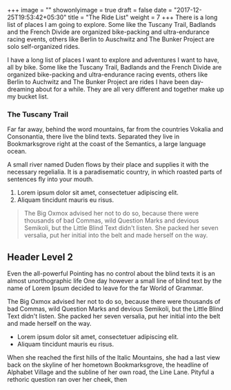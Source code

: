 +++
image = ""
showonlyimage = true
draft = false
date = "2017-12-25T19:53:42+05:30"
title = "The Ride List"
weight = 7
+++
There is a long list of places I am going to explore. Some like the Tuscany Trail, Badlands and the French Divide are organized bike-packing and ultra-endurance racing events, others like Berlin to Auschwitz and The Bunker Project are solo self-organized rides.

<!--more-->

I have a long list of places I want to explore and adventures I want to have, all by bike. Some like the Tuscany Trail, Badlands and the French Divide are organized bike-packing and ultra-endurance racing events, others like Berlin to Auchwitz and The Bunker Project are rides I have been day-dreaming about for a while. They are all very different and together make up my bucket list.

### The Tuscany Trail

Far far away, behind the word mountains, far from the countries Vokalia and Consonantia, there live the blind texts. Separated they live in Bookmarksgrove right at the coast of the Semantics, a large language ocean.

A small river named Duden flows by their place and supplies it with the necessary regelialia. It is a paradisematic country, in which roasted parts of sentences fly into your mouth.

1. Lorem ipsum dolor sit amet, consectetuer adipiscing elit.
2. Aliquam tincidunt mauris eu risus.

> The Big Oxmox advised her not to do so, because there were thousands of bad Commas, wild Question Marks and devious Semikoli, but the Little Blind Text didn't listen. She packed her seven versalia, put her initial into the belt and made herself on the way.

## Header Level 2

Even the all-powerful Pointing has no control about the blind texts it is an almost unorthographic life One day however a small line of blind text by the name of Lorem Ipsum decided to leave for the far World of Grammar.

The Big Oxmox advised her not to do so, because there were thousands of bad Commas, wild Question Marks and devious Semikoli, but the Little Blind Text didn't listen. She packed her seven versalia, put her initial into the belt and made herself on the way.

* Lorem ipsum dolor sit amet, consectetuer adipiscing elit.
* Aliquam tincidunt mauris eu risus.

When she reached the first hills of the Italic Mountains, she had a last view back on the skyline of her hometown Bookmarksgrove, the headline of Alphabet Village and the subline of her own road, the Line Lane. Pityful a rethoric question ran over her cheek, then  
